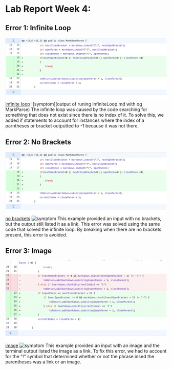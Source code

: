 # Lab Report Week 4: 

## Error 1: Infinite Loop
![diff](MarkdownDiff.png)
[infinite loop](InfiniteLoop.md)
![symptom](output of runing InfiniteLoop.md with og MarkParse)
The infinite loop was caused by the code searching for something that does not exist since there is no index of it. To solve this, we added if statements to account for instances where the index of a parntheses or bracket outputted to -1 because it was not there. 
## Error 2: No Brackets
![diff](MarkdownDiff.png)
[no brackets](nobrackets.md)
![symptom]()
This example provided an input with no brackets, but the output still listed it as a link. This error was solved using the same code that solved the infinite loop. By breaking when there are no brackets present, this error is avoided. 
## Error 3: Image
![diff](imgdiff.png)
[image](Image.md)
![symptom]()
This example provided an input with an image and the terminal output listed the image as a link. To fix this error, we had to account for the "!" symbol that determined whether or not the phrase insed the parentheses was a link or an image. 
